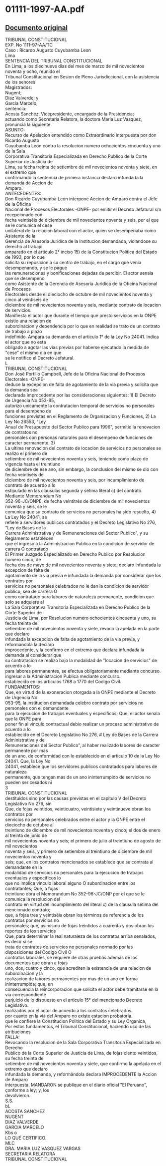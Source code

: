 
01111-1997-AA.pdf
=================
  
[Documento original](https://tc.gob.pe/jurisprudencia/1998/01111-1997-AA.pdf)  
---  
TRIBUNAL CONSTITUCIONAL  
EXP. No 1111-97-AA/TC  
Caso : Ricardo Augusto Cuyubamba Leon  
Lima  
SENTENCIA DEL TRIBUNAL CONSTITUCIONAL  
En Lima, a los diecinueve dias del mes de marzo de mil novecientos noventa y ocho, reunido el  
Tribunal Constitucional en Sesion de Pleno Jurisdiccional, con la asistencia de los senores  
Magistrados:  
Nugent;  
Diaz Valverde; y  
Garcia Marcelo;  
sentencia:  
Acosta Sanchez, Vicepresidente, encargado de la Presidencia;  
actuando como Secretaria Relatora, la doctora Maria Luz Vasquez, pronuncia la siguiente  
ASUNTO:  
Recurso de Apelacion entendido como Extraordinario interpuesta por don Ricardo Augusto  
Cuyubamba Leon contra la resolucion numero ochocientos cincuenta y uno de la Sala  
Corporativa Transitoria Especializada en Derecho Publico de la Corte Superior de Justicia de  
Lima, su fecha treinta de setiembre de mil novecientos noventa y siete, en el extremo que  
confirmando la sentencia de primera instancia declaro infundada la demanda de Accion de  
Amparo.  
ANTECEDENTES:  
Don Ricardo Cuyubamba Leon interpone Accion de Amparo contra el Jefe de la Oficina  
Nacional de Procesos Electorales -ONPE- por emitir el Decreto Jefatural s/n recepcionado con  
fecha veintiséis de diciembre de mil novecientos noventa y seis, por el que se le comunica el cese  
unilateral de la relacion laboral con el actor, quien se desempenaba como Asistente de la  
Gerencia de Asesoria Juridica de la Institucion demandada, violandose su derecho al trabajo  
amparado en el articulo 2° inciso 15) de la Constitucion Politica del Estado de 1993, por lo que  
solicita su reposicion a su centro de trabajo, en el cargo que venia desempenando, y se le pague  
las remuneraciones y bonificaciones dejadas de percibir. El actor senala que se desempeno  
como Asistente de la Gerencia de Asesoria Juridica de la Oficina Nacional de Procesos  
Electorales desde el dieciocho de octubre de mil novecientos noventa y cinco al veintiséis de  
diciembre de mil novecientos noventa y seis, mediante contrato de locacion de servicios.  
Manifiesta el actor que durante el tiempo que presto servicios en la ONPE existio una relacion de  
subordinacion y dependencia por lo que en realidad se trato de un contrato de trabajo a plazo  
indefinido. Ampara su demanda en el articulo 1° de la Ley No 24041. Indica el actor que no esta  
obligado a agotar las vias previas por haberse ejecutado la medida de "cese" el mismo dia en que  
se le notifico el Decreto Jefatural.  
L  
TRIBUNAL CONSTITUCIONAL  
Don José Portillo Campbell, Jefe de la Oficina Nacional de Procesos Electorales -ONPE-  
deduce la excepcion de falta de agotamiento de la via previa y solicita que la demanda sea  
declarada improcedente por las consideraciones siguientes: 1) El Decreto de Urgencia No 053-95,  
autorizo unicamente la contratacion temporal de servicios no personales para el desempeno de  
funciones previstas en el Reglamento de Organizacion y Funciones, 2) La Ley No 26553, "Ley  
Anual de Presupuesto del Sector Publico para 1996", permitio la renovacion de contratos no  
personales con personas naturales para el desempeno de funciones de caracter permanente. 3)  
La ultima renovacion del contrato de locacion de servicios no personales se realizo el primero de  
setiembre de mil novecientos noventa y seis, teniendo como plazo de vigencia hasta el treintiuno  
de diciembre de ese ano, sin embargo, la conclusion del mismo se dio con fecha veintiséis de  
diciembre de mil novecientos noventa y seis, por incumplimiento de contrato de acuerdo a lo  
estipulado en las clausulas segunda y sétima literal c) del contrato. Mediante Memorandum No  
352-96-JC/ONPE, de fecha veintitrés de diciembre de mil novecientos noventa y seis, se le  
comunica que su contrato de servicios no personales ha sido resuelto, 4) La Ley No 24041, se  
refiere a servidores publicos contratados y el Decreto Legislativo No 276, "Ley de Bases de la  
Carrera Administrativa y de Remuneraciones del Sector Publico", y su Reglamento establecen  
que el ingreso a la Administracion Publica en la condicion de servidor de carrera O contratado  
El Primer Juzgado Especializado en Derecho Publico por Resolucion numero cinco, de  
fecha dos de mayo de mil novecientos noventa y siete, declaro infundada la excepcion de falta de  
agotamiento de la via previa e infundada la demanda por considerar que los contratos por  
servicios no personales celebrados no le dan la condicion de servidor publico, sea de carrera O  
como contratado para labores de naturaleza permanente, condicion que solo se adquiere al  
La Sala Corporativa Transitoria Especializada en Derecho Publico de la Corte Superior de  
Justicia de Lima, por Resolucion numero ochocientos cincuenta y uno, su fecha treinta de  
setiembre de mil novecientos noventa y siete, revoco la apelada en la parte que declaro  
infundada la excepcion de falta de agotamiento de la via previa, y reformandola la declaro  
improcedente, y la confirmo en el extremo que declara infundada la demanda al considerar que  
su contratacion se realizo bajo la modalidad de "locacion de servicios" de acuerdo a lo  
para labores permanentes, se efectua obligatoriamente mediante concurso.  
ingresar a la Administracion Publica mediante concurso.  
establecido en los articulos 1768 a 1770 del Codigo Civil.  
FUNDAMENTOS:  
Que, en virtud de la exoneracion otorgada a la ONPE mediante el Decreto de Urgencia No  
053-95, la institucion demandada celebro contrato por servicios no personales con el demandante  
para la ejecucion de trabajos eventuales y especificos; Que, el actor senala que la ONPE para  
poner fin al vinculo contractual debio realizar un proceso administrativo de acuerdo a lo  
establecido en el Decreto Legislativo No 276, # Ley de Bases de la Carrera Administrativa y de  
Remuneraciones del Sector Publico", al haber realizado labores de caracter permanente por mas  
de un ano, de conformidad con lo establecido en el articulo 10 de la Ley No 24041. Que, la Ley No  
24041, establece que los servidores publicos contratados para labores de naturaleza  
permanente, que tengan mas de un ano ininterrumpido de servicios no pueden ser cesados ni  
3  
TRIBUNAL CONSTITUCIONAL  
destituidos sino por las causas previstas en el capitulo V del Decreto Legislativo No 276, sin  
Que, de fojas veintidos, veinticuatro, veintisiete y veintinueve obran los contratos por  
servicios no personales celebrados entre el actor y la ONPE entre el dieciocho de octubre al  
treintiuno de diciembre de mil novecientos noventa y cinco; el dos de enero al treinta de junio de  
mil novecientos noventa y seis; el primero de julio al treintiuno de agosto de mil novecientos  
noventa y seis, y primero de setiembre al treintiuno de diciembre de mil novecientos noventa y  
seis; que, en los contratos mencionados se establece que se contrata al demandante en la  
modalidad de servicios no personales para la ejecucion de trabajos eventuales y especificos lo  
que no implica vinculo laboral alguno O subordinacion entre los contratantes; Que, a fojas  
treintiuno obra el Memorandum No 352-96-JC/ONP por el que se le comunica la resolucion del  
contrato en virtud del incumplimiento del literal c) de la clausula sétima del mencionado contrato;  
que, a fojas tres y veintiséis obran los términos de referencia de los contratos por servicios no  
personales; que, asimismo de fojas treintidos a cuarenta y dos obran los reportes de los servicios  
Que, para determinar la real naturaleza de los contratos arriba senalados, es decir si se  
trata de contratos de servicios no personales normado por las disposiciones del Codigo Civil O  
contratos laborales, se requiere de otras pruebas ademas de los documentos que obran a fojas  
uno, dos, cuatro y cinco, que acrediten la existencia de una relacion de subordinacion y la  
realizacion de labores permanentes por mas de un ano en forma ininterrumpida; que, en  
consecuencia la reincorporacion que solicita el actor debe tramitarse en la via correspondiente  
perjuicio de lo dispuesto en el articulo 15° del mencionado Decreto Legislativo.  
realizados por el actor de acuerdo a los contratos celebrados.  
por cuanto en la via del Amparo no existe estacion probatoria.  
que le confiere la Constitucion Politica del Estado y su Ley Organica,  
Por estos fundamentos, el Tribunal Constitucional, haciendo uso de las atribuciones  
FALLA:  
Revocando la resolucion de la Sala Corporativa Transitoria Especializada en Derecho  
Publico de la Corte Superior de Justicia de Lima, de fojas ciento veintidos, su fecha treinta de  
setiembre de mil novecientos noventa y siete, que confirmo la apelada en el extremo que declaro  
infundada la demanda, y reformândola declara IMPROCEDENTE la Accion de Amparo  
interpuesta. MANDARON se publique en el diario oficial "El Peruano", çonforme a ley; y, los  
devolvieron.  
S.S.  
bL  
ACOSTA SANCHEZ  
NUGENT  
DIAZ VALVERDE  
GARCIA MARCELO  
Kbs o  
LO QUÉ CERTIFICO.  
MLC  
DRA. MARIA LUZ VASQUEZ VARGAS  
SECRETARIA RELATORA  
TRIBUNAL CONSTITUCIONAL